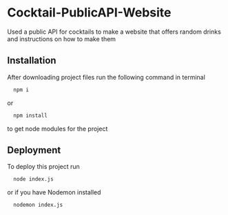 # Cocktail-PublicAPI-Website
Used a public API for cocktails to make a website that offers random drinks and instructions on how to make them
## Installation

After downloading project files run the following command in terminal

```bash
  npm i
```
or
```bash
  npm install
```
to get node modules for the project

## Deployment

To deploy this project run

```bash
  node index.js
```
or if you have Nodemon installed
```bash
  nodemon index.js
```
